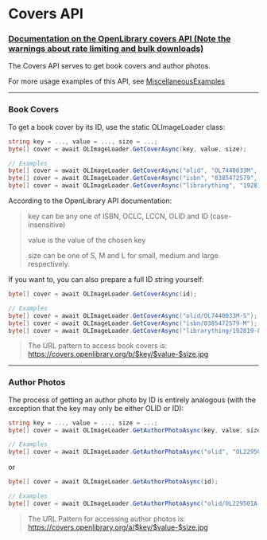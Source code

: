 # Covers API 
### [Documentation on the OpenLibrary covers API (Note the warnings about rate limiting and bulk downloads)](https://openlibrary.org/dev/docs/api/covers)

The Covers API serves to get book covers and author photos.

For more usage examples of this API, see [MiscellaneousExamples](https://github.com/Luca3317/OpenLibrary.NET/blob/main/examples/MiscellaneousExamples.cs)
***

### Book Covers
To get a book cover by its ID, use the static OLImageLoader class:
```csharp
string key = ..., value = ..., size = ...;
byte[] cover = await OLImageLoader.GetCoverAsync(key, value, size);

// Examples
byte[] cover = await OLImageLoader.GetCoverAsync("olid", "OL7440033M", "S");
byte[] cover = await OLImageLoader.GetCoverAsync("isbn", "0385472579", "M");
byte[] cover = await OLImageLoader.GetCoverAsync("librarything", "192819", "L");
```
According to the OpenLibrary API documentation:
> key can be any one of ISBN, OCLC, LCCN, OLID and ID (case-insensitive)
> 
> value is the value of the chosen key
> 
> size can be one of S, M and L for small, medium and large respectively.

If you want to, you can also prepare a full ID string yourself:
```csharp
byte[] cover = await OLImageLoader.GetCoverAsync(id);

// Examples
byte[] cover = await OLImageLoader.GetCoverAsync("olid/OL7440033M-S");
byte[] cover = await OLImageLoader.GetCoverAsync("isbn/0385472579-M");
byte[] cover = await OLImageLoader.GetCoverAsync("librarything/192819-L");
```
>The URL pattern to access book covers is:
>https://covers.openlibrary.org/b/$key/$value-$size.jpg
***

### Author Photos
The process of getting an author photo by ID is entirely analogous (with the exception that the key may only be either OLID or ID):
```csharp
string key = ..., value = ..., size = ...;
byte[] cover = await OLImageLoader.GetAuthorPhotoAsync(key, value, size);

// Examples
byte[] cover = await OLImageLoader.GetAuthorPhotoAsync("olid", "OL229501A", "S");
```
or
```csharp
byte[] cover = await OLImageLoader.GetAuthorPhotoAsync(id);

// Examples
byte[] cover = await OLImageLoader.GetAuthorPhotoAsync("olid/OL229501A-S");
```
>The URL Pattern for accessing author photos is:
>https://covers.openlibrary.org/a/$key/$value-$size.jpg